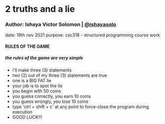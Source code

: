 # 2 truths and a lie
### Author: Ishaya Victor Solomon | [@ishayasolo](https://github.com/ishayasolo)
date: 19th nov 2021
purpose: csc318 - structured programming course work

#### RULES OF THE GAME
##### the rules of the game are very simple
- i'll make three (3) statements
- two (2) out of my three (3) statements are true
- one is a BIG FAT lie
- your job is to spot the lie
- you begin with 50 coins
- you guess correctly, you earn 10 coins
- you guess wrongly, you lose 10 coins
- type \'ctrl + shift + c\' at any point to force-close the program during execution
- GOOD LUCK!!!